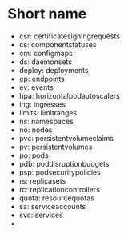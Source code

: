 # Short name 

- csr: certificatesigningrequests
- cs: componentstatuses
- cm: configmaps
- ds: daemonsets
- deploy: deployments
- ep: endpoints
- ev: events
- hpa: horizontalpodautoscalers
- ing: ingresses
- limits: limitranges
- ns: namespaces
- no: nodes
- pvc: persistentvolumeclaims
- pv: persistentvolumes
- po: pods
- pdb: poddisruptionbudgets
- psp: podsecuritypolicies
- rs: replicasets
- rc: replicationcontrollers
- quota: resourcequotas
- sa: serviceaccounts
- svc: services
- 
